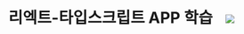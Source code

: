 # 리엑트-타입스크립트 APP 학습 <img src="https://img.shields.io/badge/react-61DAFB?style=for-the-badge&logo=react&logoColor=white" width='10' height='20'> <img src="https://img.shields.io/badge/typescript-3178C6?style=for-the-badge&logo=typescript&logoColor=white">
